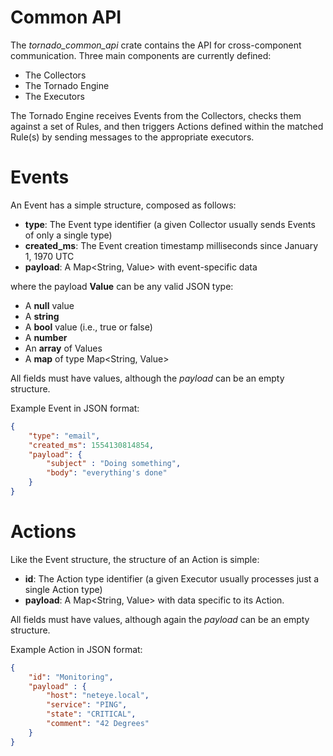 # Common API

The *tornado_common_api* crate contains the API for cross-component communication. Three main
components are currently defined:
- The Collectors
- The Tornado Engine
- The Executors

The Tornado Engine receives Events from the Collectors, checks them against a set of Rules, and
then triggers Actions defined within the matched Rule(s) by sending messages to the appropriate
executors.



# Events

An Event has a simple structure, composed as follows:

- __type__:  The Event type identifier (a given Collector usually sends Events of only a single type)
- __created_ms__:  The Event creation timestamp milliseconds since January 1, 1970 UTC
- __payload__:  A Map<String, Value> with event-specific data

where the payload __Value__ can be any valid JSON type:
- A __null__ value
- A __string__
- A __bool__ value (i.e., true or false)
- A __number__
- An __array__ of Values
- A __map__ of type Map<String, Value>

All fields must have values, although the _payload_ can be an empty structure.

Example Event in JSON format:
```json
{
    "type": "email",
    "created_ms": 1554130814854,
    "payload": {
        "subject" : "Doing something",
        "body": "everything's done"
    }
}
```



# Actions

Like the Event structure, the structure of an Action is simple:

- __id__:  The Action type identifier (a given Executor usually processes just a single Action type)
- __payload__:  A Map<String, Value> with data specific to its Action.

All fields must have values, although again the _payload_ can be an empty structure.

Example Action in JSON format:
```json
{
    "id": "Monitoring",
    "payload" : {
        "host": "neteye.local",
        "service": "PING",
        "state": "CRITICAL",
        "comment": "42 Degrees"
    }
}
```
